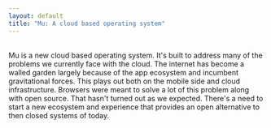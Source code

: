 ```yaml
---
layout: default
title: "Mu: A cloud based operating system"
---
```

<br>
<div id="abstract">
Mu is a new cloud based operating system.
It's built to address many of the problems we 
currently face with the cloud. 
The internet has become a walled garden largely because 
of the app ecosystem and incumbent gravitational forces. 
This plays out both on the mobile side and cloud infrastructure.
Browsers were meant to solve a lot of this problem along with 
open source. That hasn't turned out as we expected. There's a need
to start a new ecosystem and experience that provides an open alternative 
to then closed systems of today.
</div>
